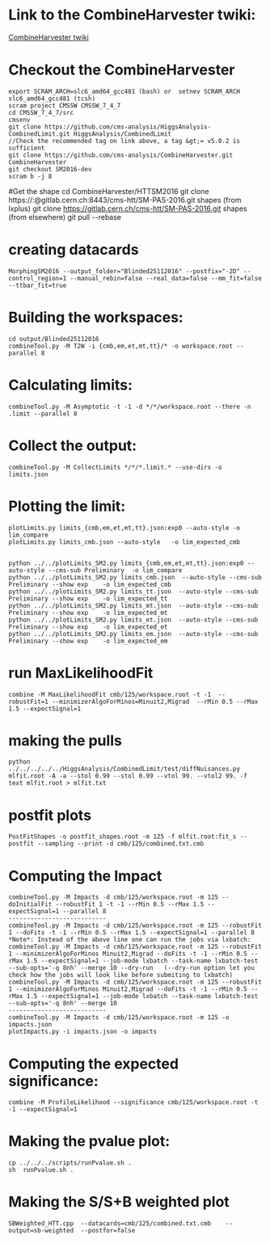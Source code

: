 
# Link to the CombineHarvester twiki:
[CombineHarvester twiki](http://cms-analysis.github.io/CombineHarvester/index.html)


# Checkout the CombineHarvester
    export SCRAM_ARCH=slc6_amd64_gcc481 (bash) or  setnev SCRAM_ARCH slc6_amd64_gcc481 (tcsh)
    scram project CMSSW CMSSW_7_4_7
    cd CMSSW_7_4_7/src
    cmsenv
    git clone https://github.com/cms-analysis/HiggsAnalysis-CombinedLimit.git HiggsAnalysis/CombinedLimit
    //Check the recommended tag on link above, a tag &gt;= v5.0.2 is sufficient
    git clone https://github.com/cms-analysis/CombineHarvester.git CombineHarvester
    git checkout SM2016-dev
    scram b -j 8

    
    
#Get the shape
    cd CombineHarvester/HTTSM2016
    git clone https://:@gitlab.cern.ch:8443/cms-htt/SM-PAS-2016.git shapes  (from lxplus)
    git clone https://gitlab.cern.ch/cms-htt/SM-PAS-2016.git shapes      (from elsewhere)
    git pull --rebase 

# creating datacards
    
    MorphingSM2016 --output_folder="Blinded25112016" --postfix="-2D" --control_region=1 --manual_rebin=false --real_data=false --mm_fit=false --ttbar_fit=true


# Building the workspaces:

    cd output/Blinded25112016
    combineTool.py -M T2W -i {cmb,em,et,mt,tt}/* -o workspace.root --parallel 8


# Calculating limits:
    combineTool.py -M Asymptotic -t -1 -d */*/workspace.root --there -n .limit --parallel 8


# Collect the output:
    combineTool.py -M CollectLimits */*/*.limit.* --use-dirs -o limits.json


# Plotting the limit:

    
    plotLimits.py limits_{cmb,em,et,mt,tt}.json:exp0 --auto-style -o lim_compare
    plotLimits.py limits_cmb.json --auto-style   -o lim_expected_cmb 


    python ../../plotLimits_SM2.py limits_{cmb,em,et,mt,tt}.json:exp0 --auto-style --cms-sub Preliminary  -o lim_compare
    python ../../plotLimits_SM2.py limits_cmb.json  --auto-style --cms-sub Preliminary --show exp    -o lim_expected_cmb
    python ../../plotLimits_SM2.py limits_tt.json  --auto-style --cms-sub Preliminary --show exp    -o lim_expected_tt
    python ../../plotLimits_SM2.py limits_mt.json  --auto-style --cms-sub Preliminary --show exp    -o lim_expected_mt
    python ../../plotLimits_SM2.py limits_et.json  --auto-style --cms-sub Preliminary --show exp    -o lim_expected_et
    python ../../plotLimits_SM2.py limits_em.json  --auto-style --cms-sub Preliminary --show exp    -o lim_expected_em


# run MaxLikelihoodFit

    combine -M MaxLikelihoodFit cmb/125/workspace.root -t -1  --robustFit=1 --minimizerAlgoForMinos=Minuit2,Migrad  --rMin 0.5 --rMax 1.5 --expectSignal=1 


# making the pulls

    python ../../../../../HiggsAnalysis/CombinedLimit/test/diffNuisances.py  mlfit.root -A -a --stol 0.99 --stol 0.99 --vtol 99. --vtol2 99. -f text mlfit.root > mlfit.txt


# postfit plots

    PostFitShapes -o postfit_shapes.root -m 125 -f mlfit.root:fit_s --postfit --sampling --print -d cmb/125/combined.txt.cmb
    

# Computing the Impact

    combineTool.py -M Impacts -d cmb/125/workspace.root -m 125 --doInitialFit --robustFit 1 -t -1 --rMin 0.5 --rMax 1.5 --expectSignal=1 --parallel 8
    ---------------------------
    combineTool.py -M Impacts -d cmb/125/workspace.root -m 125 --robustFit 1 --doFits -t -1 --rMin 0.5 --rMax 1.5 --expectSignal=1 --parallel 8
    *Note*: Instead of the above line one can run the jobs via lxbatch:
    combineTool.py -M Impacts -d cmb/125/workspace.root -m 125 --robustFit 1 --minimizerAlgoForMinos Minuit2,Migrad --doFits -t -1 --rMin 0.5 --rMax 1.5 --expectSignal=1 --job-mode lxbatch --task-name lxbatch-test --sub-opts='-q 8nh' --merge 10 --dry-run   (--dry-run option let you check how the jobs will look like before submiting to lxbatch)  
    combineTool.py -M Impacts -d cmb/125/workspace.root -m 125 --robustFit 1 --minimizerAlgoForMinos Minuit2,Migrad --doFits -t -1 --rMin 0.5 --rMax 1.5 --expectSignal=1 --job-mode lxbatch --task-name lxbatch-test --sub-opts='-q 8nh' --merge 10 
    ---------------------------
    combineTool.py -M Impacts -d cmb/125/workspace.root -m 125 -o impacts.json
    plotImpacts.py -i impacts.json -o impacts


# Computing the expected significance:

    combine -M ProfileLikelihood --significance cmb/125/workspace.root -t -1 --expectSignal=1

# Making the pvalue plot:

    cp ../../../scripts/runPvalue.sh .
    sh  runPvalue.sh .

# Making the S/S+B weighted plot

    SBWeighted_HTT.cpp  --datacards=cmb/125/combined.txt.cmb    --output=sb-weighted  --postfor=false







